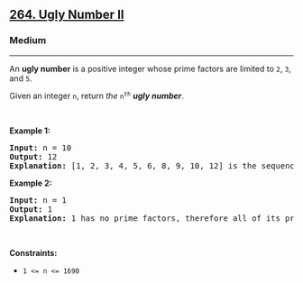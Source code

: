 <h2><a href="https://leetcode.com/problems/ugly-number-ii/">264. Ugly Number II</a></h2><h3>Medium</h3><hr><div style="user-select: auto;"><p style="user-select: auto;">An <strong style="user-select: auto;">ugly number</strong> is a positive integer whose prime factors are limited to <code style="user-select: auto;">2</code>, <code style="user-select: auto;">3</code>, and <code style="user-select: auto;">5</code>.</p>

<p style="user-select: auto;">Given an integer <code style="user-select: auto;">n</code>, return <em style="user-select: auto;">the</em> <code style="user-select: auto;">n<sup style="user-select: auto;">th</sup></code> <em style="user-select: auto;"><strong style="user-select: auto;">ugly number</strong></em>.</p>

<p style="user-select: auto;">&nbsp;</p>
<p style="user-select: auto;"><strong class="example" style="user-select: auto;">Example 1:</strong></p>

<pre style="user-select: auto;"><strong style="user-select: auto;">Input:</strong> n = 10
<strong style="user-select: auto;">Output:</strong> 12
<strong style="user-select: auto;">Explanation:</strong> [1, 2, 3, 4, 5, 6, 8, 9, 10, 12] is the sequence of the first 10 ugly numbers.
</pre>

<p style="user-select: auto;"><strong class="example" style="user-select: auto;">Example 2:</strong></p>

<pre style="user-select: auto;"><strong style="user-select: auto;">Input:</strong> n = 1
<strong style="user-select: auto;">Output:</strong> 1
<strong style="user-select: auto;">Explanation:</strong> 1 has no prime factors, therefore all of its prime factors are limited to 2, 3, and 5.
</pre>

<p style="user-select: auto;">&nbsp;</p>
<p style="user-select: auto;"><strong style="user-select: auto;">Constraints:</strong></p>

<ul style="user-select: auto;">
	<li style="user-select: auto;"><code style="user-select: auto;">1 &lt;= n &lt;= 1690</code></li>
</ul>
</div>